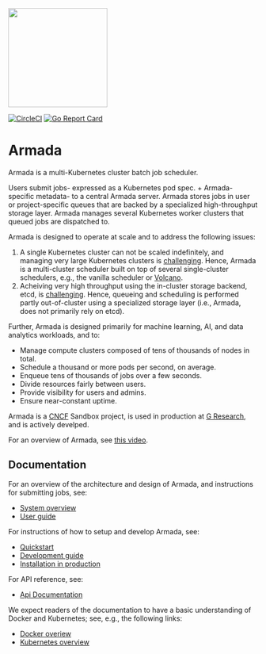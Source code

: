 <img src="./logo.svg" width="200"/>

[![CircleCI](https://circleci.com/gh/helm/helm.svg?style=shield)](https://circleci.com/gh/G-Research/armada)
[![Go Report Card](https://goreportcard.com/badge/github.com/G-Research/armada)](https://goreportcard.com/report/github.com/G-Research/armada)

# Armada

Armada is a multi-Kubernetes cluster batch job scheduler.

Users submit jobs- expressed as a Kubernetes pod spec. + Armada-specific metadata- to a central Armada server. Armada stores jobs in user or project-specific queues that are backed by a specialized high-throughput storage layer. Armada manages several Kubernetes worker clusters that queued jobs are dispatched to.

Armada is designed to operate at scale and to address the following issues:

1. A single Kubernetes cluster can not be scaled indefinitely, and managing very large Kubernetes clusters is [challenging](https://openai.com/blog/scaling-kubernetes-to-7500-nodes/). Hence, Armada is a multi-cluster scheduler built on top of several single-cluster schedulers, e.g., the vanilla scheduler or [Volcano](https://github.com/volcano-sh/volcano).
2. Acheiving very high throughput using the in-cluster storage backend, etcd, is [challenging](https://etcd.io/docs/v3.5/op-guide/performance/). Hence, queueing and scheduling is performed partly out-of-cluster using a specialized storage layer (i.e., Armada, does not primarily rely on etcd).

Further, Armada is designed primarily for machine learning, AI, and data analytics workloads, and to:

- Manage compute clusters composed of tens of thousands of nodes in total.
- Schedule a thousand or more pods per second, on average.
- Enqueue tens of thousands of jobs over a few seconds.
- Divide resources fairly between users.
- Provide visibility for users and admins.
- Ensure near-constant uptime.

Armada is a [CNCF](https://www.cncf.io/) Sandbox project, is used in production at [G Research](https://www.gresearch.co.uk/), and is actively develped.

For an overview of Armada, see [this video](https://www.youtube.com/watch?v=FT8pXYciD9A).

## Documentation

For an overview of the architecture and design of Armada, and instructions for submitting jobs, see:

- [System overview](./docs/design.md)
- [User guide](./docs/user.md)

For instructions of how to setup and develop Armada, see:
- [Quickstart](./docs/quickstart/index.md)
- [Development guide](./docs/developer.md)
- [Installation in production](./docs/production-install.md)

For API reference, see:
- [Api Documentation](./docs/api.md)

We expect readers of the documentation to have a basic understanding of Docker and Kubernetes; see, e.g., the following links:

- [Docker overiew](https://docs.docker.com/get-started/overview/)
- [Kubernetes overview](https://kubernetes.io/docs/concepts/overview/)
